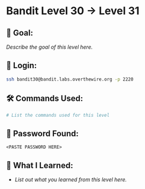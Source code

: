 # Bandit Level 30 → Level 31

## 🧠 Goal:
_Describe the goal of this level here._

## 🔐 Login:
```bash
ssh bandit30@bandit.labs.overthewire.org -p 2220
```

## 🛠️ Commands Used:
```bash
# List the commands used for this level
```

## 🧾 Password Found:
`<PASTE PASSWORD HERE>`

## 📘 What I Learned:
- _List out what you learned from this level here._

